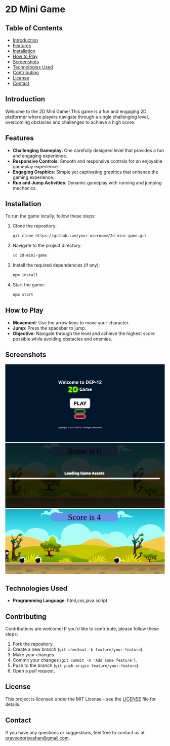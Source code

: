 # 2D Mini Game

## Table of Contents
- [Introduction](#introduction)
- [Features](#features)
- [Installation](#installation)
- [How to Play](#how-to-play)
- [Screenshots](#screenshots)
- [Technologies Used](#technologies-used)
- [Contributing](#contributing)
- [License](#license)
- [Contact](#contact)

## Introduction
Welcome to the 2D Mini Game! This game is a fun and engaging 2D platformer where players navigate through a single challenging level, overcoming obstacles and challenges to achieve a high score.

## Features
- **Challenging Gameplay**: One carefully designed level that provides a fun and engaging experience.
- **Responsive Controls**: Smooth and responsive controls for an enjoyable gameplay experience.
- **Engaging Graphics**: Simple yet captivating graphics that enhance the gaming experience.
- **Run and Jump Activities**: Dynamic gameplay with running and jumping mechanics.

## Installation
To run the game locally, follow these steps:

1. Clone the repository:
    ```sh
    git clone https://github.com/your-username/2d-mini-game.git
    ```
2. Navigate to the project directory:
    ```sh
    cd 2d-mini-game
    ```
3. Install the required dependencies (if any):
    ```sh
    npm install
    ```
4. Start the game:
    ```sh
    npm start
    ```

## How to Play
- **Movement**: Use the arrow keys to move your character.
- **Jump**: Press the spacebar to jump.
- **Objective**: Navigate through the level and achieve the highest score possible while avoiding obstacles and enemies.

## Screenshots
![Screenshot 1](https://github.com/praveenpriyashan/2D-Bomb-game/blob/add-feacher/image/1.png)
![Screenshot 2](https://github.com/praveenpriyashan/2D-Bomb-game/blob/add-feacher/image/2.png)
![Screenshot 3](https://github.com/praveenpriyashan/2D-Bomb-game/blob/add-feacher/image/3.png)

## Technologies Used

- **Programming Language**: html,css,java script

## Contributing
Contributions are welcome! If you'd like to contribute, please follow these steps:

1. Fork the repository.
2. Create a new branch (`git checkout -b feature/your-feature`).
3. Make your changes.
4. Commit your changes (`git commit -m 'Add some feature'`).
5. Push to the branch (`git push origin feature/your-feature`).
6. Open a pull request.

## License
This project is licensed under the MIT License - see the [LICENSE](LICENSE) file for details.

## Contact
If you have any questions or suggestions, feel free to contact us at [praveenpriyashan@gmail.com](mailto:your-email@example.com).
